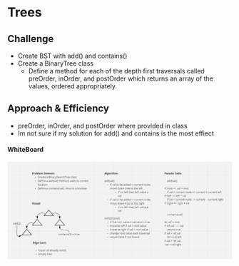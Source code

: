 # Trees

<!-- Short summary or background information -->

## Challenge

- Create BST with add() and contains()
- Create a BinaryTree class
    - Define a method for each of the depth first traversals called preOrder, inOrder, and postOrder which returns an array of the values, ordered appropriately.
<!-- Description of the challenge -->

## Approach & Efficiency
- preOrder, inOrder, and postOrder where provided in class
- Im not sure if my solution for add() and contains is the most effiect


#### WhiteBoard
![Trees](CC15-WB.PNG)

